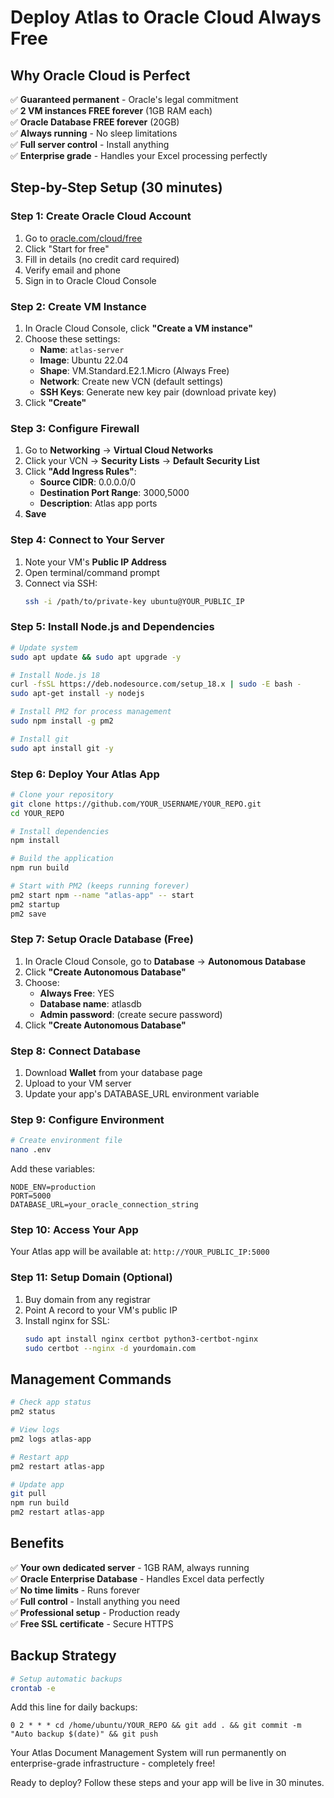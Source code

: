 # Deploy Atlas to Oracle Cloud Always Free

## Why Oracle Cloud is Perfect

✅ **Guaranteed permanent** - Oracle's legal commitment  
✅ **2 VM instances FREE forever** (1GB RAM each)  
✅ **Oracle Database FREE forever** (20GB)  
✅ **Always running** - No sleep limitations  
✅ **Full server control** - Install anything  
✅ **Enterprise grade** - Handles your Excel processing perfectly  

## Step-by-Step Setup (30 minutes)

### Step 1: Create Oracle Cloud Account
1. Go to [oracle.com/cloud/free](https://oracle.com/cloud/free)
2. Click "Start for free"
3. Fill in details (no credit card required)
4. Verify email and phone
5. Sign in to Oracle Cloud Console

### Step 2: Create VM Instance
1. In Oracle Cloud Console, click **"Create a VM instance"**
2. Choose these settings:
   - **Name**: `atlas-server`
   - **Image**: Ubuntu 22.04
   - **Shape**: VM.Standard.E2.1.Micro (Always Free)
   - **Network**: Create new VCN (default settings)
   - **SSH Keys**: Generate new key pair (download private key)
3. Click **"Create"**

### Step 3: Configure Firewall
1. Go to **Networking** → **Virtual Cloud Networks**
2. Click your VCN → **Security Lists** → **Default Security List**
3. Click **"Add Ingress Rules"**:
   - **Source CIDR**: 0.0.0.0/0
   - **Destination Port Range**: 3000,5000
   - **Description**: Atlas app ports
4. **Save**

### Step 4: Connect to Your Server
1. Note your VM's **Public IP Address**
2. Open terminal/command prompt
3. Connect via SSH:
   ```bash
   ssh -i /path/to/private-key ubuntu@YOUR_PUBLIC_IP
   ```

### Step 5: Install Node.js and Dependencies
```bash
# Update system
sudo apt update && sudo apt upgrade -y

# Install Node.js 18
curl -fsSL https://deb.nodesource.com/setup_18.x | sudo -E bash -
sudo apt-get install -y nodejs

# Install PM2 for process management
sudo npm install -g pm2

# Install git
sudo apt install git -y
```

### Step 6: Deploy Your Atlas App
```bash
# Clone your repository
git clone https://github.com/YOUR_USERNAME/YOUR_REPO.git
cd YOUR_REPO

# Install dependencies
npm install

# Build the application
npm run build

# Start with PM2 (keeps running forever)
pm2 start npm --name "atlas-app" -- start
pm2 startup
pm2 save
```

### Step 7: Setup Oracle Database (Free)
1. In Oracle Cloud Console, go to **Database** → **Autonomous Database**
2. Click **"Create Autonomous Database"**
3. Choose:
   - **Always Free**: YES
   - **Database name**: atlasdb
   - **Admin password**: (create secure password)
4. Click **"Create Autonomous Database"**

### Step 8: Connect Database
1. Download **Wallet** from your database page
2. Upload to your VM server
3. Update your app's DATABASE_URL environment variable

### Step 9: Configure Environment
```bash
# Create environment file
nano .env
```

Add these variables:
```
NODE_ENV=production
PORT=5000
DATABASE_URL=your_oracle_connection_string
```

### Step 10: Access Your App
Your Atlas app will be available at:
`http://YOUR_PUBLIC_IP:5000`

### Step 11: Setup Domain (Optional)
1. Buy domain from any registrar
2. Point A record to your VM's public IP
3. Install nginx for SSL:
   ```bash
   sudo apt install nginx certbot python3-certbot-nginx
   sudo certbot --nginx -d yourdomain.com
   ```

## Management Commands

```bash
# Check app status
pm2 status

# View logs
pm2 logs atlas-app

# Restart app
pm2 restart atlas-app

# Update app
git pull
npm run build
pm2 restart atlas-app
```

## Benefits

✅ **Your own dedicated server** - 1GB RAM, always running  
✅ **Oracle Enterprise Database** - Handles Excel data perfectly  
✅ **No time limits** - Runs forever  
✅ **Full control** - Install anything you need  
✅ **Professional setup** - Production ready  
✅ **Free SSL certificate** - Secure HTTPS  

## Backup Strategy

```bash
# Setup automatic backups
crontab -e
```

Add this line for daily backups:
```
0 2 * * * cd /home/ubuntu/YOUR_REPO && git add . && git commit -m "Auto backup $(date)" && git push
```

Your Atlas Document Management System will run permanently on enterprise-grade infrastructure - completely free!

Ready to deploy? Follow these steps and your app will be live in 30 minutes.